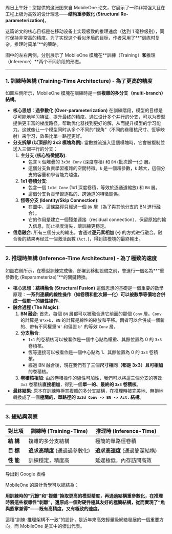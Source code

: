 周日上午好！您提供的这张图来自 MobileOne 论文，它展示了一种非常强大且在工程上极为高效的设计理念——**结构重参数化 (Structural Re-parameterization)**。

这篇论文的核心目标是在移动设备上实现极致的推理速度（达到 1 毫秒级别），同时保持非常高的精度。为了实现这个看似矛盾的目标，作者采用了**“训练时复杂，推理时简单”**的策略。

图中的左右两侧，分别展示了 MobileOne 模塊在**訓練（Training）**和**推理（Inference）**两个不同阶段的形态。

------



### **1. 訓練時架構 (Training-Time Architecture) - 為了更高的精度**



如圖左側所示，MobileOne 模塊在訓練時是一個**複雜的多分支（multi-branch）結構**。

- **核心思想：過參數化 (Over-parameterization)** 在訓練階段，模型的目標是尽可能地学习特征，提升最终的精度。通过设计多个并行的分支，可以为模型提供更丰富的梯度路径，帮助优化器找到更好的解，从而提升模型的学习能力。这就像让一个模型同时从多个不同的“视角”（不同的卷積核尺寸、恆等映射）来学习，效果比單一路徑更好。
- **分支拆解 (以頂部的 3x3 模塊為例)**: 當數據流進入這個模塊時，它會被複制並送入三個平行的分支：
  1. **主分支 (核心特徵提取)**:
     - 包含 `k` 個堆疊的 `3x3d Conv` (深度卷積) 和 `BN` (批次歸一化) 層。
     - 這個分支負責學習複雜的空間特徵。`k` 是一個超參數，`k` 越大，這個分支的容量和學習能力越強。
  2. **1x1 卷積分支**:
     - 包含一個 `1x1d Conv` (1x1 深度卷積，等效於逐通道縮放) 和 `BN` 層。
     - 這個分支負責學習逐點的、跨通道的特徵關係。
  3. **恆等分支 (Identity/Skip Connection)**:
     - 在圖中，這條路徑只經過一個 `BN` 層（為了與其他分支的 BN 進行融合）。
     - 它的作用是建立一個殘差連接（residual connection），保留原始的輸入信息，防止梯度消失，讓訓練更穩定。
- **信息融合**: 所有三個分支的輸出，會通过**逐元素相加 (`+`)** 的方式进行融合。融合後的結果再经过一個激活函數 (`Act.`)，得到該模塊的最終輸出。

------



### **2. 推理時架構 (Inference-Time Architecture) - 為了極致的速度**



如圖右側所示，在模型訓練完成後、部署到移動設備之前，會進行一個名為**“重參數化 (Reparameterize)”**的關鍵轉換。

- **核心思想：結構融合 (Structural Fusion)** 這個思想的基礎是一個重要的數學原理：**一系列連續的線性操作（如卷積和批次歸一化）可以被數學等價地合併成一個單一的線性操作**。
- **融合過程 (The Magic)**:
  1. **BN 融合**: 首先，每個 `BN` 層都可以被融合進它前面的那個 `Conv` 層。`Conv` 的計算是 `W*x+b`，`BN` 的計算是線性的縮放和平移。兩者可以合併成一個新的、帶有不同權重 `W'` 和偏置 `b'` 的等效 `Conv` 層。
  2. **分支融合**:
     - `1x1` 的卷積核可以被看作是一個中心點為權重、其餘位置為 0 的 `3x3` 卷積核。
     - 恆等連接可以被看作是一個中心點為 1、其餘位置為 0 的 `3x3` 卷積核。
     - 經過 BN 融合後，現在我們有了三個**尺寸相同（都是 3x3）且可相加**的卷積核。
  3. **卷積核相加**: 由於卷積操作的線性可加性，我們可以將這三個分支的等效 `3x3` 卷積核**直接相加**，得到一個**單一的、最終的 `3x3` 卷積核**。
- **最終結果**: 原本在訓練時極其複雜的多分支結構，在推理時被完美地、無損地轉換成了一個**極簡的、單路徑的 `3x3d Conv -> BN -> Act.` 結構**。

------



### **3. 總結與洞察**



| 對比項    | **訓練時 (Training-Time)**    | **推理時 (Inference-Time)**   |
| --------- | ----------------------------- | ----------------------------- |
| **結 構** | 複雜的多分支結構              | 極簡的單路徑卷積              |
| **目 標** | **追求高精度** (通過過參數化) | **追求高速度** (通過簡潔結構) |
| **性 能** | 訓練穩定，精度高              | 延遲極低，內存訪問高效        |

导出到 Google 表格

MobileOne 的設計哲學可以總結為：

**用訓練時的“冗餘”和“複雜”換取更高的模型精度，再通過結構重參數化，在推理時將這些複雜性“剝離”，還原成一個對硬件極其友好的極簡結構，從而實現了“魚與熊掌兼得”——既有高精度，又有極致的速度。**

這種“訓練-推理架構不一致”的設計，是近年來高效輕量級網絡發展的一個重要方向，而 MobileOne 是其中的傑出代表。









